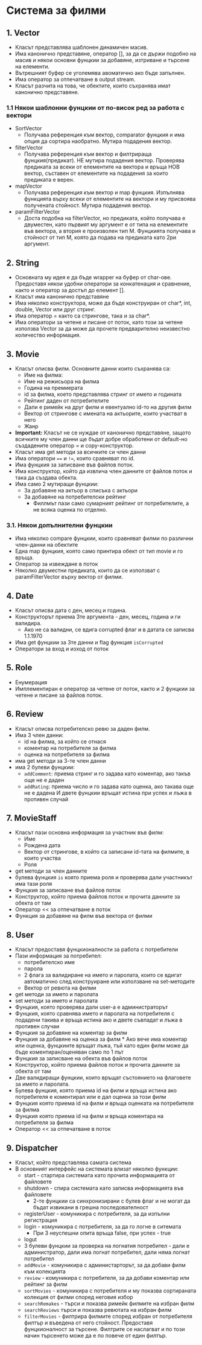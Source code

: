 # Система за филми
## 1. Vector
- Класът представлява шаблонен динамичен масив.
- Има канонично представяне, оператор [], за да се държи подобно на масив и някои основни фунцкии за добавяне, изтриване и търсене на елементи. 
- Вътрешният буфер се уголемява авоматично ако бъде запълнен.
- Има оператор за отпечатване в output stream.
- Класът разчита на това, че обектите, които съхранява имат канонично представяне.

### 1.1 Някои шаблонни фунцкии от по-висок ред за работа с вектори
- SortVector
    - Получава референция към вектор, comparator фунцкия и има опция да сортира наобратно. Мутира подадения вектор.
- filterVector
    - Получава референция към вектор и филтрираща фунцкия(предикат). НЕ мутира подадения вектор. Проверява предиката за всеки от елементите на вектора и връща НОВ вектор, съставен от елементите на подадения за които предиката е верен.
- mapVector
    - Получава референция към вектор и map фунцкия. Изпълнява функцията върху всеки от елементите на вектори и му присвоява получената стойност. Мутира подадения вектор.
- paramFilterVector
    - Доста подобна на filterVector, но предиката, който получава е двуместен, като първият му аргумент е от типа на елементите във вектора, а втория е произволен тип М. Фунцкията получава и стойност от тип М, която да подава на предиката като 2ри аргумент.

## 2. String
- Основната му идея е да бъде wrapper на буфер от char-ове. Предоставя някои удобни оператори за конкатенация и сравнение, както и оператор за достъп до елемент [].
- Класът има канонично представяне
- Има няколко конструктора, може да бъде конструиран от char*, int, double, Vector<char> или друг стринг.
- Има оператор = както са стрингове, така и за char*.
- Има оператори за четене и писане от поток, като този за четене използва Vector<char> за да може да прочете предварително неизвестно количество информация.

## 3. Movie
- Класът описва филм. Основните данни които съхранява са:
    + Име на филма:
    + Име на режисьора на филма
    + Година на премиерата
    + id за филма, което представлява стринг от името и годината
    + Рейтинг даден от потребителите
    + Дали е римейк на друг филм и евентуално id-то на другия филм
    + Вектор от стрингове с имената на актьорите, които участват в него
    + Жанр
- **Important:** Класът не се нуждае от канонично представяне, защото всичките му член данни ще бъдат добре обработени от default-но създадените оператор = и copy-конструктор.
- Класът има get методи за всичките си член данни
- Има оператори `==` и `!=`, които сравняват по id.
- Има фунцкия за записване във файлов поток.
- Има конструктор, който да извлича член данните от файлов поток и така да създава обекта.
- Има само 2 мутиращи фунцкии:
    + За добавяне на актьор в списъка с актьори
    + За добавяне на потребителски рейтинг
        * Филлмът пази само сумарният рейтинг от потребителите, а не всяка оценка по отделно.

### 3.1. Някои допълнителни фунцкии
- Има няколко compare фунцкии, които сравняват филми по различни член-данни на обектите
- Една map фунцкия, която само принтира обект от тип movie и го връща.
- Оператор за извеждане в поток
- Няколко двуместни предиката, които да се използват с paramFilterVector върху вектор от филми.

## 4. Date
- Класът описва дата с ден, месец и година.
- Конструкторът приема 3те аргумента - ден, месец, година и ги валидира.
    + Ако не са валидни, се вдига corrupted флаг и в датата се записва 1.1.1970
- Има get фунцкии за 3те данни и flag функция `isCorrupted`
- Оператори за вход и изход от поток

## 5. Role
- Енумерация
- Имплементиран е оператор за четене от поток, както и 2 фунцкии за четене и писане за файлов поток.

## 6. Review
- Класът описва потребителско ревю за даден филм.
- Има 3 член данни:
    + id на филма, за който се отнася
    + коментар на потребителя за филма
    + оценка на потребителя за филма
- има get методи за 3-те член данни
- има 2 булеви фунцкии:
    + `addComment`: приема стринг и го задава като коментар, ако такъв още не е даден
    + `addRating`: приема число и го задава като оценка, ако такава още не е дадена
    И двете фунцкии връщат истина при успех и лъжа в противен случай

## 7. MovieStaff
- Класът пази основна информация за участник във филм:
    + Име
    + Рождена дата
    + Вектор от стрингове, в който са записани id-тата на филмите, в които участва
    + Роля
- get методи за член данните
- булева фунцкия `is` която приема роля и проверява дали участникът има тази роля
- Фунцкия за записване във файлов поток
- Конструктор, който приема файлов поток и прочита данните за обекта от там
- Оператор << за отпечатване в поток 
- Функция за добавяне на филм във вектора от филми

## 8. User
- Класът предоставя фунцкионалности за работа с потребители
- Пази информация за потребител:
    + потребителско име
    + парола
    + 2 флага за валидиране на името и паролата, които се вдигат автоматично след конструиране или използване на set-методите
    + Вектор от ревюта на филми
- get методи за името и паролата
- set методи за името и паролата
- Фунцкия, която проверява дали user-a е администраторът
- Фунцкия, която сравнява името и паролата на потребителя с подадени такива и връща истина ако и двете съвпадат и лъжа в противен случаи
- Фунцкия за добавяне на коментар за филм
- Фунцкия за добавяне на оценка за филм
        * Ако вече има коментар или оценка, фунцкиите връщат лъжа, тъй като един филм може да бъде коментиран/оценяван само по 1 път
- Фунцкия за записване на обекта във файлов поток
- Конструктор, който приема файлов поток и прочита данните за обекта от там
- Две валидиращи фунцкии, които връщат състоянието на флаговете за името и паролата.
- Булева фунцкия, която приема id на филм и връща истина ако потребителя е коментирал или е дал оценка за този филм
- Фунцкия която приема id на филм и връща оценката на потребителя за филма
- Фунцкия която приема id на филм и връща коментара на потребителя за филма
- Оператор << за отпечатване в поток

## 9. Dispatcher
- Класът, който представлява самата система
- В основният интерфейс на системата влизат няколко функции:
    + start - стартира системата като прочита информацията от файловете
    + shutdown - спира системата като записва информацията във файловете
        * 2-те фунцкии са синхронизирани с булев флаг и не могат да бъдат извикани в грешна последователност
    + registerUser - комуникира с потребителя, за да изпълни регистрация
    + login - комуникира с потребителя, за да го логне в ситемата
        * При 3 неуспешни опита връща false, при успех - true
    + logut
    + 3 булеви фунцкии за проверка на логнатия потребител - дали е администратор, дали има логнат потребител, дали няма логнат потребител
    + `addMovie` - комуникира с администарторът, за да добави филм към колекцията
    + `review` - комуникира с потребителя, за да добави коментар или рейтинг за филм
    + `sortMovies` - комуникира с потребителя и му показва сортираната колекция от филми според неговия избор
    + `searchRemakes` - търси и показва римейк филмите на избран филм
    + `searchReviews` търси и показва ревютата на избран филм
    + `filterMovies` - филтрира филмите според избран от потребителя филтър и въведена от него стойност. Предоставя фунцкионалност за търсене. Филтрите се наслагват и по този начин търсенето може да е по повече от един филтър.